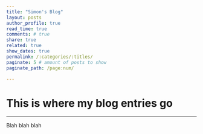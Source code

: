 ```yaml
---
title: "Simon's Blog"
layout: posts
author_profile: true
read_time: true
comments: # true
share: true
related: true
show_dates: true 
permalink: /:categories/:titles/
paginate: 5 # amount of posts to show
paginate_path: /page:num/

---
```

# This is where my blog entries go



---



Blah blah blah

